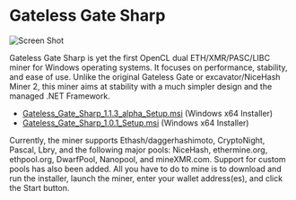# Gateless Gate Sharp

![Screen Shot](https://i.imgur.com/uIvlDUv.png)

Gateless Gate Sharp is yet the first OpenCL dual ETH/XMR/PASC/LIBC miner for Windows operating systems. It focuses on performance, stability, and ease of use.
Unlike the original Gateless Gate or excavator/NiceHash Miner 2, this miner aims at stability with a much simpler design and the managed .NET Framework.

* [Gateless_Gate_Sharp_1.1.3_alpha_Setup.msi](https://github.com/zawawawa/GatelessGateSharp/releases/download/v1.1.3-alpha/Gateless_Gate_Sharp_1.1.3_alpha_Setup.msi) (Windows x64 Installer)
* [Gateless_Gate_Sharp_1.0.1_Setup.msi](https://github.com/zawawawa/GatelessGateSharp/releases/download/v1.0.1/Gateless_Gate_Sharp_1.0.1_Setup.msi) (Windows x64 Installer)

Currently, the miner supports Ethash/daggerhashimoto, CryptoNight, Pascal, Lbry, and the following major pools: NiceHash, ethermine.org, ethpool.org, DwarfPool, Nanopool, and mineXMR.com. Support for custom pools has also been added. All you have to do to mine is to download and run the installer, launch the miner, enter your wallet address(es), and click the Start button.
